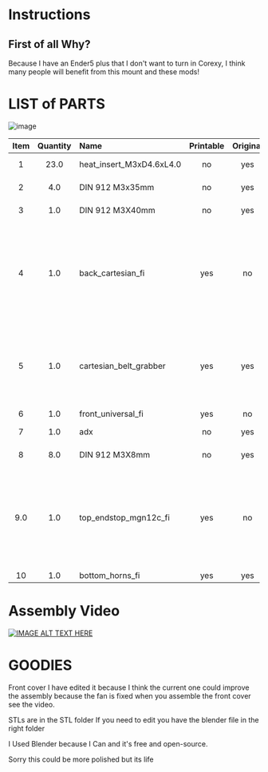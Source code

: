 # Instructions

## First of all Why?
Because I have an Ender5 plus that I don't want to turn in Corexy, I think many people will benefit from this mount and these mods!

# LIST of PARTS

![image](https://github.com/3devangelist/eva-main/assets/17902658/8c5d6b5d-62b4-4b8c-bb65-aa558090a402)

|Item|Quantity|Name|Printable|Original|INFO|
|:--:|:-------:|:------|:---:|:---:|:----|
|1|23.0|heat_insert_M3xD4.6xL4.0|no|yes|use original|
|2|4.0|DIN 912 M3x35mm|no|yes|use original|
|3|1.0|DIN 912 M3X40mm|no|yes|use original|
|4|1.0|back_cartesian_fi|yes|no|You can use the original but this one prints faster and is fully compatible with the system
|5|1.0|cartesian_belt_grabber|yes|yes| You don´t need this part you have an original belt tension system|
|6|1.0|front_universal_fi|yes|no
|7|1.0|adx|no|yes|use original|
|8|8.0|DIN 912 M3X8mm|no|yes|use original|
|9.0|1.0|top_endstop_mgn12c_fi|yes|no| You can use the original part, but mine is compatible with Mgn12c and mgn12H|
|10|1.0|bottom_horns_fi|yes|yes|use orginal|

# Assembly Video

[![IMAGE ALT TEXT HERE](https://github.com/3devangelist/eva-main/assets/17902658/c739ea7b-f20e-40c4-b198-f3340c78464b)](https://youtu.be/DO1iPVl6RT4)

# GOODIES
Front cover I have edited it because I think the current one could improve the assembly because the fan is fixed when you assemble the front cover see the video.

STLs are in the STL folder
If you need to edit you have the blender file in the right folder

I Used Blender because I Can and it's free and open-source.

Sorry this could be more polished but its life 
